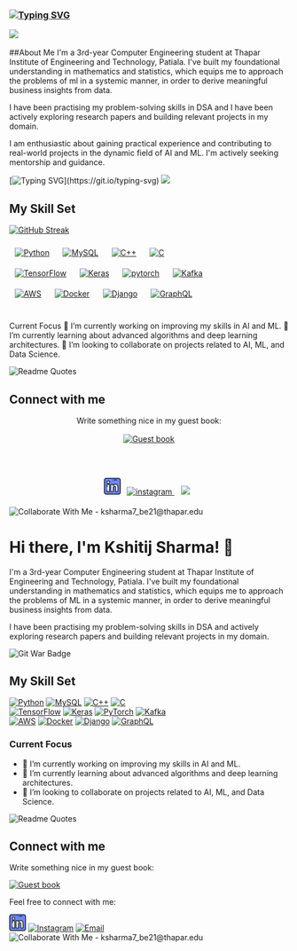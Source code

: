 ### [![Typing SVG](https://readme-typing-svg.demolab.com/?lines=Hi+there,+I'm+Kshitij+Sharma!+👋)](https://git.io/typing-svg)
![](https://gitwar.herokuapp.com/badge?username=sharma-kshitij-ks&color=blue)
<!--
**sharma-kshitij-ks/sharma-kshitij-ks** is a ✨ _special_ ✨ repository because its `README.md` (this file) appears on your GitHub profile.
##About Me
I'm a 3rd-year Computer Engineering student at Thapar Institute of Engineering and Technology, Patiala. My interests lie in Artificial Intelligence (AI) and Machine Learning (ML), and I have been actively exploring research papers and projects in these domains.
Here are some ideas to get you started:

- 🔭 I’m currently working on ...
- 🌱 I’m currently learning ...
- 👯 I’m looking to collaborate on ...
- 🤔 I’m looking for help with ...
- 💬 Ask me about ...
- 📫 How to reach me: ...
- 😄 Pronouns: ...
- ⚡ Fun fact: ...
-->

##About Me
I'm a 3rd-year Computer Engineering student at Thapar Institute of Engineering and Technology, Patiala. I've built my foundational understanding in mathematics and statistics, which equips me to approach the problems of ml in a systemic manner, in order to derive meaningful business insights from data. 

I have been practising my problem-solving skills in DSA and I have been actively exploring research papers and building relevant projects in my domain.

I am enthusiastic about gaining practical experience and contributing to real-world projects in the dynamic field of AI and ML. I'm actively seeking mentorship and guidance.

[![Typing SVG](https://readme-typing-svg.demolab.com/?lines=Data+tell+stories...;...Welcome+to+mine!)](https://git.io/typing-svg)
![](https://gitwar.herokuapp.com/badge?username=sharma-kshitij-ks&color=blue)

## My Skill Set  

<a href="https://git.io/streak-stats"><img src="https://streak-stats.demolab.com?user=sharma-kshitij-ks&theme=github-dark-blue&border_radius=10&date_format=j%20M%5B%20Y%5D&card_width=500" alt="GitHub Streak" /></a>

<div >  
<a href="https://www.python.org/" target="_blank"><img style="margin: 10px" src="https://profilinator.rishav.dev/skills-assets/python-original.svg" alt="Python" height="60" /></a>  
<a href="https://www.mysql.com/" target="_blank"><img style="margin: 10px" src="https://profilinator.rishav.dev/skills-assets/mysql-original-wordmark.svg" alt="MySQL" height="60" /></a>  
<a href="https://www.cplusplus.com/" target="_blank"><img style="margin: 10px" src="https://profilinator.rishav.dev/skills-assets/cplusplus-original.svg" alt="C++" height="60" /></a>  
<a href="https://www.cprogramming.com/" target="_blank"><img style="margin: 10px" src="https://profilinator.rishav.dev/skills-assets/c-original.svg" alt="C" height="60" /></a>  
</div>
<div >  
<a href="https://www.tensorflow.org/" target="_blank"><img style="margin: 10px" src="https://profilinator.rishav.dev/skills-assets/tensorflow-icon.svg" alt="TensorFlow" height="60" /></a>  
<a href="https://keras.io/" target="_blank"><img style="margin: 10px" src="https://profilinator.rishav.dev/skills-assets/keras.png" alt="Keras" height="60" /></a>  
<a href="https://pytorch.org/" target="_blank"><img style="margin: 10px" src="https://profilinator.rishav.dev/skills-assets/pytorch-icon.svg" alt="pytorch" height="60" /></a>  
<a href="https://kafka.apache.org/" target="_blank"><img style="margin: 10px" src="https://profilinator.rishav.dev/skills-assets/apache_kafka-icon.svg" alt="Kafka" height="60" /></a>  
</div>



<div >  
<a href="https://aws.amazon.com/" target="_blank"><img style="margin: 10px" src="https://profilinator.rishav.dev/skills-assets/amazonwebservices-original-wordmark.svg" alt="AWS" height="60" /></a>  
<a href="https://www.docker.com/" target="_blank"><img style="margin: 10px" src="https://profilinator.rishav.dev/skills-assets/docker-original-wordmark.svg" alt="Docker" height="60" /></a>  
<a href="https://www.djangoproject.com/" target="_blank"><img style="margin: 10px" src="https://profilinator.rishav.dev/skills-assets/django-original.svg" alt="Django" height="60" /></a>  
<a href="https://graphql.org/" target="_blank"><img style="margin: 10px" src="https://profilinator.rishav.dev/skills-assets/graphql.png" alt="GraphQL" height="60" /></a>  
</div>


<br/>  

Current Focus
🔭 I’m currently working on improving my skills in AI and ML.
🌱 I’m currently learning about advanced algorithms and deep learning architectures.
👯 I’m looking to collaborate on projects related to AI, ML, and Data Science.

![Readme Quotes](https://quotes-github-readme.vercel.app/api?type=horizontal&theme=algolia&quote=Artificial+intelligence+is+the+beauty+of+a+mind+without+boundaries,+shaping+our+world+with+data-driven+elegance.&author="Unknown")

## Connect with me  
<div align="center">
<p>Write something nice in my guest book:</p>
<a href="https://github.com/sharma-kshitij-ks/sharma-kshitij-ks/issues/1"><img src="https://github.com/fnky/fnky/raw/fnky/img/guestbook.gif" alt="Guest book" align="center"></a>
</div>


  

<br/> </br> 
  <p align='center'>
    <a href="https://linkedin.com/in/kshitij-sharma-ab2104264"><img height="30" src="https://raw.githubusercontent.com/8bithemant/8bithemant/master/linkedin.png?raw=true"></a>&nbsp;&nbsp;
    <a href="https://instagram.com/kshitij.sharma.ks" target="_blank">
<img src=https://img.shields.io/badge/instagram-%23000000.svg?&style=for-the-badge&logo=instagram&logoColor=white alt=instagram style="margin-bottom: 5px;" />
</a>&nbsp;&nbsp;
    <a href="kshitij.sharma.ksh@gmail.com"><img height="30" src="https://th.bing.com/th/id/OIP.9sT4UWsRfFiy6vPydv3_-QHaHO?pid=ImgDet&rs=1"></a>&nbsp;&nbsp;
  </p>
</div>


<img height="120" alt="Collaborate With Me - ksharma7_be21@thapar.edu" width="100%" src="https://raw.githubusercontent.com/BrunnerLivio/brunnerlivio/master/images/marquee.svg" />
</div>  
<html lang="en">
<head>
<meta charset="UTF-8">
<meta name="viewport" content="width=device-width, initial-scale=1.0">
<title>Kshitij Sharma's Profile</title>
</head>
<body>

<h1>Hi there, I'm Kshitij Sharma! 👋</h1>

<p>I'm a 3rd-year Computer Engineering student at Thapar Institute of Engineering and Technology, Patiala. I've built my foundational understanding in mathematics and statistics, which equips me to approach the problems of ML in a systemic manner, in order to derive meaningful business insights from data.</p>

<p>I have been practising my problem-solving skills in DSA and actively exploring research papers and building relevant projects in my domain.</p>

<img src="https://gitwar.herokuapp.com/badge?username=sharma-kshitij-ks&color=blue" alt="Git War Badge">

<h2>My Skill Set</h2>

<div>
    <a href="https://www.python.org/" target="_blank"><img src="https://profilinator.rishav.dev/skills-assets/python-original.svg" alt="Python" height="60" /></a>
    <a href="https://www.mysql.com/" target="_blank"><img src="https://profilinator.rishav.dev/skills-assets/mysql-original-wordmark.svg" alt="MySQL" height="60" /></a>
    <a href="https://www.cplusplus.com/" target="_blank"><img src="https://profilinator.rishav.dev/skills-assets/cplusplus-original.svg" alt="C++" height="60" /></a>
    <a href="https://www.cprogramming.com/" target="_blank"><img src="https://profilinator.rishav.dev/skills-assets/c-original.svg" alt="C" height="60" /></a>
</div>
<div>
    <a href="https://www.tensorflow.org/" target="_blank"><img src="https://profilinator.rishav.dev/skills-assets/tensorflow-icon.svg" alt="TensorFlow" height="60" /></a>
    <a href="https://keras.io/" target="_blank"><img src="https://profilinator.rishav.dev/skills-assets/keras.png" alt="Keras" height="60" /></a>
    <a href="https://pytorch.org/" target="_blank"><img src="https://profilinator.rishav.dev/skills-assets/pytorch-icon.svg" alt="PyTorch" height="60" /></a>
    <a href="https://kafka.apache.org/" target="_blank"><img src="https://profilinator.rishav.dev/skills-assets/apache_kafka-icon.svg" alt="Kafka" height="60" /></a>
</div>
<div>
    <a href="https://aws.amazon.com/" target="_blank"><img src="https://profilinator.rishav.dev/skills-assets/amazonwebservices-original-wordmark.svg" alt="AWS" height="60" /></a>
    <a href="https://www.docker.com/" target="_blank"><img src="https://profilinator.rishav.dev/skills-assets/docker-original-wordmark.svg" alt="Docker" height="60" /></a>
    <a href="https://www.djangoproject.com/" target="_blank"><img src="https://profilinator.rishav.dev/skills-assets/django-original.svg" alt="Django" height="60" /></a>
    <a href="https://graphql.org/" target="_blank"><img src="https://profilinator.rishav.dev/skills-assets/graphql.png" alt="GraphQL" height="60" /></a>
</div>

<h3>Current Focus</h3>
<ul>
    <li>🔭 I’m currently working on improving my skills in AI and ML.</li>
    <li>🌱 I’m currently learning about advanced algorithms and deep learning architectures.</li>
    <li>👯 I’m looking to collaborate on projects related to AI, ML, and Data Science.</li>
</ul>

<img src="https://quotes-github-readme.vercel.app/api?type=horizontal&theme=algolia&quote=Artificial+intelligence+is+the+beauty+of+a+mind+without+boundaries,+shaping+our+world+with+data-driven+elegance.&author=Unknown" alt="Readme Quotes">

<h2>Connect with me</h2>

<p>Write something nice in my guest book:</p>
<a href="https://github.com/sharma-kshitij-ks/sharma-kshitij-ks/issues/1"><img src="https://github.com/fnky/fnky/raw/fnky/img/guestbook.gif" alt="Guest book"></a>

<p>Feel free to connect with me:</p>
<a href="https://linkedin.com/in/kshitij-sharma-ab2104264"><img height="30" src="https://raw.githubusercontent.com/8bithemant/8bithemant/master/linkedin.png?raw=true" alt="LinkedIn"></a>
<a href="https://instagram.com/kshitij.sharma.ks" target="_blank"><img src="https://img.shields.io/badge/instagram-%23000000.svg?&style=for-the-badge&logo=instagram&logoColor=white" alt="Instagram"></a>
<a href="mailto:kshitij.sharma.ksh@gmail.com"><img height="30" src="https://th.bing.com/th/id/OIP.9sT4UWsRfFiy6vPydv3_-QHaHO?pid=ImgDet&rs=1" alt="Email"></a>

<img height="120" src="https://raw.githubusercontent.com/BrunnerLivio/brunnerlivio/master/images/marquee.svg" alt="Collaborate With Me - ksharma7_be21@thapar.edu">

</body>
</html>
